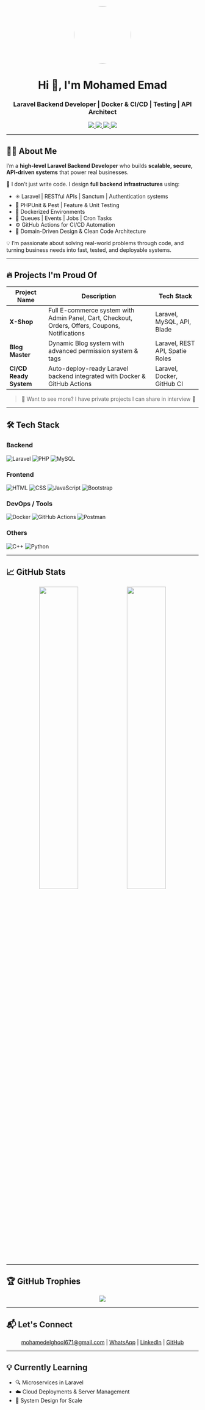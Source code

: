 <!-- HEADER -->
<p align="center">
  <img src="https://avatars.githubusercontent.com/u/121383443?s=400&u=f6854d7597cd6737b452f796e9404a40c429194f&v=4" width="150" style="border-radius:50%" />
</p>

<h1 align="center">Hi 👋, I'm Mohamed Emad</h1>
<h3 align="center">Laravel Backend Developer | Docker & CI/CD | Testing | API Architect</h3>

<p align="center">
  <a href="https://wa.me/201068013253" target="_blank">
    <img src="https://img.shields.io/badge/Whatsapp-25D366?style=for-the-badge&logo=whatsapp&logoColor=white"/>
  </a>
  <a href="mailto:mohamedelghool671@gmail.com">
    <img src="https://img.shields.io/badge/Gmail-D14836?style=for-the-badge&logo=gmail&logoColor=white"/>
  </a>
  <a href="https://linkedin.com/in/mohamed-emad-eldeen-abdulsattar-607699262" target="_blank">
    <img src="https://img.shields.io/badge/LinkedIn-0077B5?style=for-the-badge&logo=linkedin&logoColor=white"/>
  </a>
  <a href="https://www.facebook.com/Mohamed.Emad.Dev" target="_blank">
    <img src="https://img.shields.io/badge/Facebook-1877F2?style=for-the-badge&logo=facebook&logoColor=white"/>
  </a>
</p>

---

## 👨‍💻 About Me

I’m a **high-level Laravel Backend Developer** who builds **scalable, secure, API-driven systems** that power real businesses.

🚀 I don’t just write code. I design **full backend infrastructures** using:
- ✳️ Laravel | RESTful APIs | Sanctum | Authentication systems
- 🧪 PHPUnit & Pest | Feature & Unit Testing
- 🐳 Dockerized Environments
- 🔁 Queues | Events | Jobs | Cron Tasks
- ⚙️ GitHub Actions for CI/CD Automation
- 📐 Domain-Driven Design & Clean Code Architecture

💡 I’m passionate about solving real-world problems through code, and turning business needs into fast, tested, and deployable systems.

---

## 🔥 Projects I'm Proud Of

| Project Name | Description | Tech Stack |
|--------------|-------------|------------|
| **X-Shop** | Full E-commerce system with Admin Panel, Cart, Checkout, Orders, Offers, Coupons, Notifications | Laravel, MySQL, API, Blade |
| **Blog Master** | Dynamic Blog system with advanced permission system & tags | Laravel, REST API, Spatie Roles |
| **CI/CD Ready System** | Auto-deploy-ready Laravel backend integrated with Docker & GitHub Actions | Laravel, Docker, GitHub CI |

> 💬 Want to see more? I have private projects I can share in interview 👀

---

## 🛠️ Tech Stack

### Backend
![Laravel](https://img.shields.io/badge/Laravel-FF2D20?logo=laravel&logoColor=white&style=flat)
![PHP](https://img.shields.io/badge/PHP-777BB4?logo=php&logoColor=white&style=flat)
![MySQL](https://img.shields.io/badge/MySQL-4479A1?logo=mysql&logoColor=white&style=flat)

### Frontend
![HTML](https://img.shields.io/badge/HTML-E34F26?logo=html5&logoColor=white&style=flat)
![CSS](https://img.shields.io/badge/CSS-1572B6?logo=css3&logoColor=white&style=flat)
![JavaScript](https://img.shields.io/badge/JavaScript-F7DF1E?logo=javascript&logoColor=black&style=flat)
![Bootstrap](https://img.shields.io/badge/Bootstrap-7952B3?logo=bootstrap&logoColor=white&style=flat)

### DevOps / Tools
![Docker](https://img.shields.io/badge/Docker-2496ED?logo=docker&logoColor=white&style=flat)
![GitHub Actions](https://img.shields.io/badge/GitHub%20Actions-2088FF?logo=github-actions&logoColor=white&style=flat)
![Postman](https://img.shields.io/badge/Postman-FF6C37?logo=postman&logoColor=white&style=flat)

### Others
![C++](https://img.shields.io/badge/C++-00599C?logo=c%2B%2B&logoColor=white&style=flat)
![Python](https://img.shields.io/badge/Python-3776AB?logo=python&logoColor=white&style=flat)

---

## 📈 GitHub Stats

<p align="center">
  <img src="https://github-readme-stats.vercel.app/api?username=mohamedemad-dev&show_icons=true&theme=radical" width="45%" />
  <img src="https://github-readme-streak-stats.herokuapp.com/?user=mohamedemad-dev&theme=radical" width="45%" />
</p>

---

## 🏆 GitHub Trophies

<p align="center">
  <img src="https://github-profile-trophy.vercel.app/?username=mohamedemad-dev&theme=algolia&no-bg=true&margin-w=10" />
</p>

---

## 📬 Let's Connect

<p align="center">
  <a href="mailto:mohamedelghool671@gmail.com">mohamedelghool671@gmail.com</a> |
  <a href="https://wa.me/201068013253">WhatsApp</a> |
  <a href="https://linkedin.com/in/mohamed-emad-eldeen-abdulsattar-607699262">LinkedIn</a> |
  <a href="https://github.com/mohamedemad-dev">GitHub</a>
</p>

---

## 💡 Currently Learning

- 🔍 Microservices in Laravel
- ☁️ Cloud Deployments & Server Management
- 🧠 System Design for Scale
